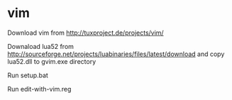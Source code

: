 vim
===

Download vim from http://tuxproject.de/projects/vim/

Downaload lua52 from http://sourceforge.net/projects/luabinaries/files/latest/download and copy lua52.dll to gvim.exe directory

Run setup.bat

Run edit-with-vim.reg
